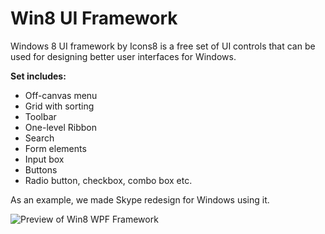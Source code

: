 # Win8 UI Framework

Windows 8 UI framework by Icons8 is a free set of UI controls that can be used for designing better user interfaces for Windows.

**Set includes:**
- Off-canvas menu 
- Grid with sorting 
- Toolbar 
- One-level Ribbon 
- Search 
- Form elements 
- Input box 
- Buttons 
- Radio button, checkbox, combo box etc.

As an example, we made Skype redesign for Windows using it.

![Preview of Win8 WPF Framework](http://cdnd.icons8.com/download/images/flat-color-icons.png)
